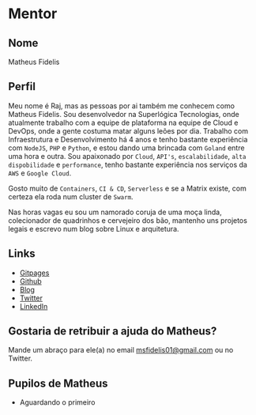 # Mentor

## Nome

Matheus Fidelis

## Perfil

Meu nome é Raj, mas as pessoas por ai também me conhecem como Matheus Fidelis. 
Sou desenvolvedor na Superlógica Tecnologias, onde atualmente trabalho com a equipe de plataforma na equipe de Cloud e DevOps, onde a gente costuma matar alguns leões por dia.
Trabalho com Infraestrutura e Desenvolvimento há 4 anos e tenho bastante experiência com `NodeJS`, `PHP` e `Python`, e estou dando uma brincada com `Goland` entre uma hora e outra. 
Sou apaixonado por `Cloud`, `API's`, `escalabilidade`, `alta dispobilidade` e `performance`, tenho bastante experiência nos serviços da `AWS` e `Google Cloud`.

Gosto muito de `Containers`, `CI & CD`, `Serverless` e se a Matrix existe, com certeza ela roda num cluster de `Swarm`. 

Nas horas vagas eu sou um namorado coruja de uma moça linda, colecionador de quadrinhos e cervejeiro dos bão, mantenho uns projetos legais e escrevo num blog sobre Linux e arquitetura. 

## Links

* [Gitpages](http://msfidelis.github.io/)
* [Github](https://github.com/msfidelis)
* [Blog](http://nanoshots.com.br)
* [Twitter](https://twitter.com/fidelissauro)
* [LinkedIn](https://br.linkedin.com/in/msfidelis)

## Gostaria de retribuir a ajuda do Matheus?

Mande um abraço para ele(a) no email msfidelis01@gmail.com ou no Twitter.

## Pupilos de Matheus

* Aguardando o primeiro
